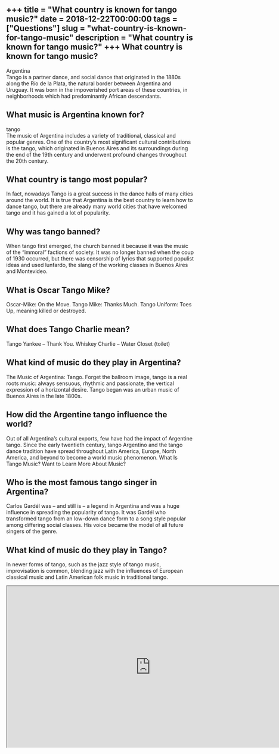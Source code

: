 +++
title = "What country is known for tango music?"
date = 2018-12-22T00:00:00
tags = ["Questions"]
slug = "what-country-is-known-for-tango-music"
description = "What country is known for tango music?"
+++
What country is known for tango music?
--------------------------------------

Argentina  
Tango is a partner dance, and social dance that originated in the 1880s along the Río de la Plata, the natural border between Argentina and Uruguay. It was born in the impoverished port areas of these countries, in neighborhoods which had predominantly African descendants.

What music is Argentina known for?
----------------------------------

tango  
The music of Argentina includes a variety of traditional, classical and popular genres. One of the country’s most significant cultural contributions is the tango, which originated in Buenos Aires and its surroundings during the end of the 19th century and underwent profound changes throughout the 20th century.

What country is tango most popular?
-----------------------------------

In fact, nowadays Tango is a great success in the dance halls of many cities around the world. It is true that Argentina is the best country to learn how to dance tango, but there are already many world cities that have welcomed tango and it has gained a lot of popularity.

Why was tango banned?
---------------------

When tango first emerged, the church banned it because it was the music of the “immoral” factions of society. It was no longer banned when the coup of 1930 occurred, but there was censorship of lyrics that supported populist ideas and used lunfardo, the slang of the working classes in Buenos Aires and Montevideo.

What is Oscar Tango Mike?
-------------------------

Oscar-Mike: On the Move. Tango Mike: Thanks Much. Tango Uniform: Toes Up, meaning killed or destroyed.

What does Tango Charlie mean?
-----------------------------

Tango Yankee – Thank You. Whiskey Charlie – Water Closet (toilet)

What kind of music do they play in Argentina?
---------------------------------------------

The Music of Argentina: Tango. Forget the ballroom image, tango is a real roots music: always sensuous, rhythmic and passionate, the vertical expression of a horizontal desire. Tango began was an urban music of Buenos Aires in the late 1800s.

How did the Argentine tango influence the world?
------------------------------------------------

Out of all Argentina’s cultural exports, few have had the impact of Argentine tango. Since the early twentieth century, tango Argentino and the tango dance tradition have spread throughout Latin America, Europe, North America, and beyond to become a world music phenomenon. What Is Tango Music? Want to Learn More About Music?

Who is the most famous tango singer in Argentina?
-------------------------------------------------

Carlos Gardél was – and still is – a legend in Argentina and was a huge influence in spreading the popularity of tango. It was Gardél who transformed tango from an low-down dance form to a song style popular among differing social classes. His voice became the model of all future singers of the genre.

What kind of music do they play in Tango?
-----------------------------------------

In newer forms of tango, such as the jazz style of tango music, improvisation is common, blending jazz with the influences of European classical music and Latin American folk music in traditional tango.

<iframe allow="accelerometer; autoplay; clipboard-write; encrypted-media; gyroscope; picture-in-picture" allowfullscreen="" class="__youtube_prefs__  epyt-is-override  no-lazyload" data-no-lazy="1" data-origheight="433" data-origwidth="770" data-skipgform_ajax_framebjll="" height="433" id="_ytid_94599" loading="lazy" src="https://www.youtube.com/embed/cqfyhDeuX0w?enablejsapi=1&autoplay=0&cc_load_policy=0&cc_lang_pref=&iv_load_policy=1&loop=0&modestbranding=0&rel=1&fs=1&playsinline=0&autohide=2&theme=dark&color=red&controls=1&" title="YouTube player" width="770"></iframe>